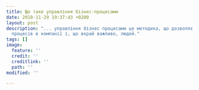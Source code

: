 ```yaml
---
title: Що таке управління бізнес-процесами
date: 2018-11-29 19:37:43 +0200
layout: post
description: "... управління бізнес процесами це методика, що дозволяє зрозуміти взаємовідношення
  процесів в компанії і, що вкрай важливо, людей."
tags: []
image:
  feature: ''
  credit: ''
  creditlink: ''
  path: ''
modified: ''

---
```

